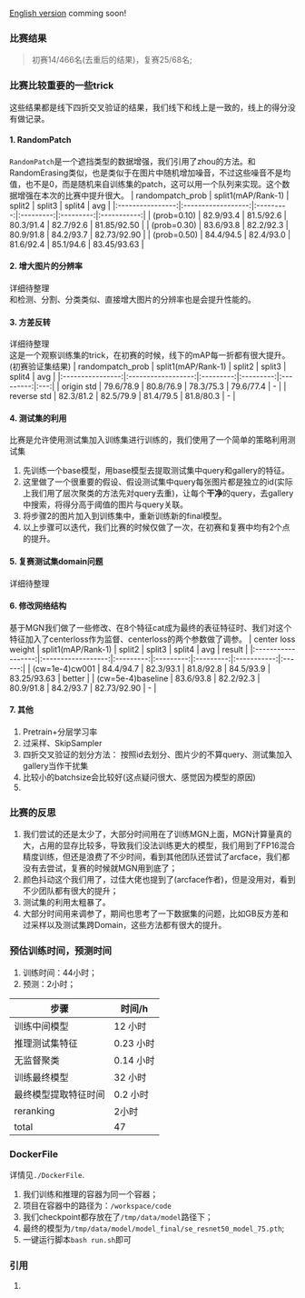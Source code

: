[English version]() 
comming soon!
### 比赛结果
> 初赛14/466名(去重后的结果)，复赛25/68名;
### 比赛比较重要的一些trick
这些结果都是线下四折交叉验证的结果，我们线下和线上是一致的，线上的得分没有做记录。
#### 1. RandomPatch
`RandomPatch`是一个遮挡类型的数据增强，我们引用了zhou的方法。和RandomErasing类似，也是类似于在图片中随机增加噪音，不过这些噪音不是均值，也不是0，而是随机来自训练集的patch，这可以用一个队列来实现。这个数据增强在本次的比赛中提升很大。
| randompatch_prob | split1(mAP/Rank-1) |   split2  |   split3  |   split4  |     avg     |
|:----------------:|:------------------:|:---------:|:---------:|:---------:|:-----------:|
|    (prob=0.10)   |      82.9/93.4     | 81.5/92.6 | 80.3/91.4 | 82.7/92.6 | 81.85/92.50 |
|    (prob=0.30)   |      83.6/93.8     | 82.2/92.3 | 80.9/91.8 | 84.2/93.7 | 82.73/92.90 |
|    (prob=0.50)   |      84.4/94.5     | 82.4/93.0 | 81.6/92.4 | 85.1/94.6 | 83.45/93.63 |
#### 2. 增大图片的分辨率
详细待整理  
和检测、分割、分类类似、直接增大图片的分辨率也是会提升性能的。
#### 3. 方差反转
详细待整理  
这是一个观察训练集的trick，在初赛的时候，线下的mAP每一折都有很大提升。(初赛验证集结果)
| randompatch_prob | split1(mAP/Rank-1) |   split2  |   split3  |   split4  | avg |
|:----------------:|:------------------:|:---------:|:---------:|:---------:|:---:|
|    origin std    |      79.6/78.9     | 80.8/76.9 | 78.3/75.3 | 79.6/77.4 |  -  |
|    reverse std   |      82.3/81.2     | 82.5/79.9 | 81.4/79.5 | 81.8/80.3 |  -  |
#### 4. 测试集的利用
比赛是允许使用测试集加入训练集进行训练的，我们使用了一个简单的策略利用测试集
1. 先训练一个base模型，用base模型去提取测试集中query和gallery的特征。
2. 这里做了一个很重要的假设、假设测试集中query每张图片都是独立的id(实际上我们用了层次聚类的方法先对query去重)，让每个**干净**的query，去gallery中搜索，将得分高于阈值的图片与query关联。
3. 将步骤2的图片加入到训练集中，重新训练新的final模型。
4. 以上步骤可以迭代，我们比赛的时候仅做了一次，在初赛和复赛中均有2个点的提升。  
 
#### 5. 复赛测试集domain问题
详细待整理  
#### 6. 修改网络结构
基于MGN我们做了一些修改、在8个特征cat成为最终的表征特征时、我们对这个特征加入了centerloss作为监督、centerloss的两个参数做了调参。
| center loss weight | split1(mAP/Rank-1) |   split2  |   split3  |   split4  |     avg     | result |
|:------------------:|:------------------:|:---------:|:---------:|:---------:|:-----------:|:------:|
|   (cw=1e-4)cw001   |      84.4/94.7     | 82.3/93.1 | 81.8/92.8 | 84.5/93.9 | 83.25/93.63 | better |
|  (cw=5e-4)baseline |      83.6/93.8     | 82.2/92.3 | 80.9/91.8 | 84.2/93.7 | 82.73/92.90 |    -   |


#### 7. 其他
1. Pretrain+分层学习率
2. 过采样、SkipSampler
3. 四折交叉验证的划分方法： 按照id去划分、图片少的不算query、测试集加入gallery当作干扰集
4. 比较小的batchsize会比较好(这点疑问很大、感觉因为模型的原因)
5. 
### 比赛的反思
1. 我们尝试的还是太少了，大部分时间用在了训练MGN上面，MGN计算量真的大，占用的显存比较多，导致我们没法训练更大的模型，我们用到了FP16混合精度训练，但还是浪费了不少时间，看到其他团队还尝试了arcface，我们都没有去尝试，复赛的时候就MGN用到底了；
2. 颜色抖动这个我们用了，过佳大佬也提到了(arcface作者)，但是没用对，看到不少团队都有很大的提升；
3. 测试集的利用太粗暴了。
4. 大部分时间用来调参了，期间也思考了一下数据集的问题，比如GB反方差和过采样以及测试集跨Domain，这些方法都有很大的提升。
### 预估训练时间，预测时间
1. 训练时间：44小时；
2. 预测：2小时；  

| 步骤         | 时间/h    |
|------------|---------|
| 训练中间模型     | 12 小时   |
| 推理测试集特征    | 0.23 小时 |
| 无监督聚类      | 0.14 小时 |
| 训练最终模型     | 32 小时   |
| 最终模型提取特征时间 | 0.2 小时  |
| reranking  | 2小时     |
| total      | 47      |

### DockerFile

详情见`./DockerFile`.
1. 我们训练和推理的容器为同一个容器；
2. 项目在容器中的路径为：`/workspace/code`
3. 我们checkpoint都存放在了`/tmp/data/model`路径下；
4. 最终的模型为`/tmp/data/model/model_final/se_resnet50_model_75.pth`;
5. 一键运行脚本`bash run.sh`即可


### 引用
1. 
